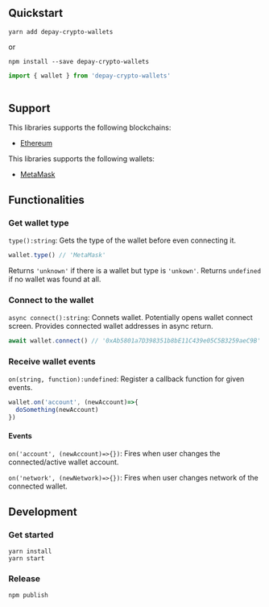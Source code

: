 ## Quickstart

```
yarn add depay-crypto-wallets
```

or 

```
npm install --save depay-crypto-wallets
```

```javascript
import { wallet } from 'depay-crypto-wallets'
  
```

## Support

This libraries supports the following blockchains:

- [Ethereum](https://ethereum.org/)

This libraries supports the following wallets:

- [MetaMask](https://metamask.io/)

## Functionalities

### Get wallet type

`type():string`: Gets the type of the wallet before even connecting it.

```javascript
wallet.type() // 'MetaMask'
```

Returns `'unknown'` if there is a wallet but type is `'unkown'`. Returns `undefined` if no wallet was found at all.

### Connect to the wallet

`async connect():string`: Connets wallet. Potentially opens wallet connect screen. Provides connected wallet addresses in async return.

```javascript
await wallet.connect() // '0xAb5801a7D398351b8bE11C439e05C5B3259aeC9B'
```

### Receive wallet events

`on(string, function):undefined`: Register a callback function for given events.

```javascript
wallet.on('account', (newAccount)=>{
  doSomething(newAccount)
})
```

#### Events

`on('account', (newAccount)=>{})`: Fires when user changes the connected/active wallet account.

`on('network', (newNetwork)=>{})`: Fires when user changes network of the connected wallet.

## Development

### Get started

```
yarn install
yarn start
```

### Release

```
npm publish
```

